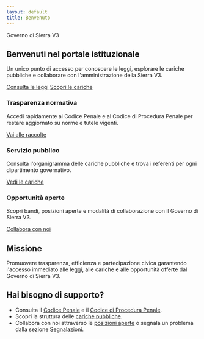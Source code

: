 ```yaml
---
layout: default
title: Benvenuto
---
```


<section class="hero">
  <div class="hero-inner">
    <div class="hero-logo" role="presentation"></div>
    <p class="hero-kicker">Governo di Sierra V3</p>
    <h1 class="hero-title">Benvenuti nel portale istituzionale</h1>
    <p class="hero-lead">Un unico punto di accesso per conoscere le leggi, esplorare le cariche pubbliche e collaborare con l'amministrazione della Sierra V3.</p>
    <div class="hero-actions">
      <a class="button primary" href="{{ '/codice-penale/' | relative_url }}">Consulta le leggi</a>
      <a class="button ghost" href="{{ '/cariche-pubbliche/' | relative_url }}">Scopri le cariche</a>
    </div>
  </div>
</section>

<section class="home-grid">
  <article class="info-card">
    <h3>Trasparenza normativa</h3>
    <p>Accedi rapidamente al Codice Penale e al Codice di Procedura Penale per restare aggiornato su norme e tutele vigenti.</p>
    <a href="{{ '/codice-penale/' | relative_url }}">Vai alle raccolte</a>
  </article>
  <article class="info-card">
    <h3>Servizio pubblico</h3>
    <p>Consulta l'organigramma delle cariche pubbliche e trova i referenti per ogni dipartimento governativo.</p>
    <a href="{{ '/cariche-pubbliche/' | relative_url }}">Vedi le cariche</a>
  </article>
  <article class="info-card">
    <h3>Opportunità aperte</h3>
    <p>Scopri bandi, posizioni aperte e modalità di collaborazione con il Governo di Sierra V3.</p>
    <a href="{{ '/posizioni-aperte/' | relative_url }}">Collabora con noi</a>
  </article>
</section>

<section class="home-sections">
  <section>
    <h2>Missione</h2>
    <p>Promuovere trasparenza, efficienza e partecipazione civica garantendo l'accesso immediato alle leggi, alle cariche e alle opportunità offerte dal Governo di Sierra V3.</p>
  </section>

  <section class="callout">
    <h2>Hai bisogno di supporto?</h2>
    <ul>
      <li>Consulta il <a href="{{ '/codice-penale/' | relative_url }}">Codice Penale</a> e il <a href="{{ '/codice-procedura-penale/' | relative_url }}">Codice di Procedura Penale</a>.</li>
      <li>Scopri la struttura delle <a href="{{ '/cariche-pubbliche/' | relative_url }}">cariche pubbliche</a>.</li>
      <li>Collabora con noi attraverso le <a href="{{ '/posizioni-aperte/' | relative_url }}">posizioni aperte</a> o segnala un problema dalla sezione <a href="{{ '/segnalazioni/' | relative_url }}">Segnalazioni</a>.</li>
    </ul>
  </section>
</section>
